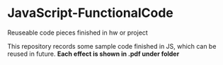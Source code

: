# JavaScript-FunctionalCode
Reuseable code pieces finished in hw or project

This repository records some sample code finished in JS, which can be reused in future.
**Each effect is shown in .pdf under folder**
